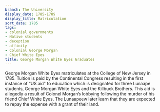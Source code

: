 ```yaml
---
branch: The University
display_date: 1785-1789
display_title: Matriculation
sort_date: 1785
tags:
- colonial governments
- Native students
- deception
- affinity
- Colonial George Morgan
- Chief White Eyes
title: George Morgan White Eyes Graduates
---
```


George Morgan White Eyes matriculates at the College of New Jersey in 1785. Tuition is paid by the Continental Congress resulting in the first instance of “US aid" to education which is designated for three Lunaape students, George Morgan White Eyes and the Killbuck Brothers. This aid is allegedly a result of Colonel Morgan’s lobbying following the murder of his friend Chief White Eyes. The Lunaapeew later learn that they are expected to repay the expense with a grant of their land.
